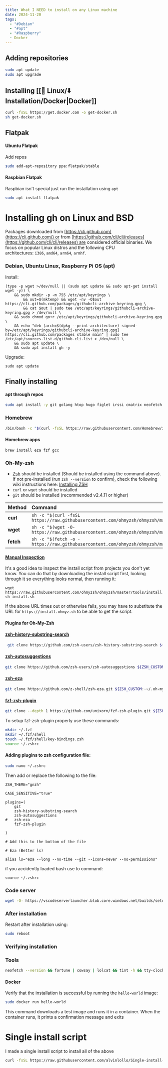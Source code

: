 ```yaml
---
title: What I NEED to install on any Linux machine
date: 2024-11-20
tags:
  - "#Debian"
  - "#apt"
  - "#Raspberry"
  - Docker
---
```

## Adding repositories

```sh
sudo apt update
sudo apt upgrade
```

## Installing [[🐧 Linux/⬇️ Installation/Docker|Docker]]

```bash
curl -fsSL https://get.docker.com -o get-docker.sh
sh get-docker.sh
```

## Flatpak

#### Ubuntu Flatpak

Add repos

```bash
sudo add-apt-repository ppa:flatpak/stable
```

#### Raspbian Flatpak 

Raspbian isn't special just run the installation using ``apt``
```bash
sudo apt install flatpak
```

# Installing gh on Linux and BSD

Packages downloaded from [https://cli.github.com](https://cli.github.com/) or from [https://github.com/cli/cli/releases](https://github.com/cli/cli/releases) are considered official binaries. We focus on popular Linux distros and the following CPU architectures: `i386`, `amd64`, `arm64`, `armhf`.
### Debian, Ubuntu Linux, Raspberry Pi OS (apt)
Install:

```shell
(type -p wget >/dev/null || (sudo apt update && sudo apt-get install wget -y)) \
	&& sudo mkdir -p -m 755 /etc/apt/keyrings \
        && out=$(mktemp) && wget -nv -O$out https://cli.github.com/packages/githubcli-archive-keyring.gpg \
        && cat $out | sudo tee /etc/apt/keyrings/githubcli-archive-keyring.gpg > /dev/null \
	&& sudo chmod go+r /etc/apt/keyrings/githubcli-archive-keyring.gpg \
	&& echo "deb [arch=$(dpkg --print-architecture) signed-by=/etc/apt/keyrings/githubcli-archive-keyring.gpg] https://cli.github.com/packages stable main" | sudo tee /etc/apt/sources.list.d/github-cli.list > /dev/null \
	&& sudo apt update \
	&& sudo apt install gh -y
```

Upgrade:

```shell
sudo apt update
```

## Finally installing

#### apt through repos

```sh
sudo apt install -y git golang htop hugo figlet irssi cmatrix neofetch cowsay fortune-mod tint tty-clock lolcat build-essential hugo libsass1 dpkg npm python3 thefuck docker-ce docker-ce-cli containerd.io docker-buildx-plugin docker-compose-plugin flatpak gnome-software-plugin-flatpak libcurl4-gnutls-dev bsd-mailx needrestart powermgmt-base accountsservice lynx gh wget curl evince zsh --fix-missing
```

### Homebrew

```bash
/bin/bash -c "$(curl -fsSL https://raw.githubusercontent.com/Homebrew/install/HEAD/install.sh)"
```

#### Homebrew apps

```
brew install eza fzf gcc
```
### Oh-My-zsh

- [Zsh](https://www.zsh.org/) should be installed (Should be installed using the command above). If not pre-installed (run `zsh --version` to confirm), check the following wiki instructions here: [Installing ZSH](https://github.com/ohmyzsh/ohmyzsh/wiki/Installing-ZSH)
- `curl` or `wget` should be installed
- `git` should be installed (recommended v2.4.11 or higher)

| Method    | Command                                                                                           |
| :-------- | :------------------------------------------------------------------------------------------------ |
| **curl**  | `sh -c "$(curl -fsSL https://raw.githubusercontent.com/ohmyzsh/ohmyzsh/master/tools/install.sh)"` |
| **wget**  | `sh -c "$(wget -O- https://raw.githubusercontent.com/ohmyzsh/ohmyzsh/master/tools/install.sh)"`   |
| **fetch** | `sh -c "$(fetch -o - https://raw.githubusercontent.com/ohmyzsh/ohmyzsh/master/tools/install.sh)"` |
#### [Manual Inspection](https://github.com/ohmyzsh/ohmyzsh#manual-inspection)

It's a good idea to inspect the install script from projects you don't yet know. You can do that by downloading the install script first, looking through it so everything looks normal, then running it:

```shell
wget https://raw.githubusercontent.com/ohmyzsh/ohmyzsh/master/tools/install.sh
sh install.sh
```

If the above URL times out or otherwise fails, you may have to substitute the URL for `https://install.ohmyz.sh` to be able to get the script.

#### Plugins for Oh-My-Zsh

#### [zsh-history-substring-search](https://github.com/zsh-users/zsh-history-substring-search)

```bash
 git clone https://github.com/zsh-users/zsh-history-substring-search ${ZSH_CUSTOM:-~/.oh-my-zsh/custom}/plugins/zsh-history-substring-search
```

#### [zsh-autosuggestions](https://github.com/zsh-users/zsh-autosuggestions)

```bash
git clone https://github.com/zsh-users/zsh-autosuggestions ${ZSH_CUSTOM:-~/.oh-my-zsh/custom}/plugins/zsh-autosuggestions
```

#### [zsh-eza](https://github.com/z-shell/zsh-eza)

```bash
git clone https://github.com/z-shell/zsh-eza.git ${ZSH_CUSTOM:-~/.oh-my-zsh/custom}/plugins/zsh-eza
```

#### [fzf-zsh-plugin](https://github.com/unixorn/fzf-zsh-plugin)

```bash
git clone --depth 1 https://github.com/unixorn/fzf-zsh-plugin.git ${ZSH_CUSTOM:-~/.oh-my-zsh/custom}/plugins/fzf-zsh-plugin
```

To setup fzf-zsh-plugin properly use these commands:

```sh
mkdir ~/.fzf
mkdir ~/.fzf/shell
touch ~/.fzf/shell/key-bindings.zsh
source ~/.zshrc
```

#### Adding plugins to zsh configuration file:

```bash
sudo nano ~/.zshrc
```

Then add or replace the following to the file:

```source
ZSH_THEME="gnzh"

CASE_SENSITIVE="true"

plugins=(
	git
	zsh-history-substring-search
	zsh-autosuggestions
#	zsh-eza
	fzf-zsh-plugin
	
)

# Add this to the bottom of the file

# Eza (Better ls)

alias ls="eza --long --no-time --git --icons=never --no-permissions"

```

if you accidently loaded bash use to command:
```
source ~/.zshrc
```
### Code server
```bash
wget -O- https://vscodeserverlauncher.blob.core.windows.net/builds/setup-scripts/setup.sh | sh
```

### After installation
Restart after installation using:

```bash
sudo reboot
```

### Verifying installation

### Tools

```bash
neofetch --version && fortune | cowsay | lolcat && tint -h && tty-clock -v | hugo version && python -V && dpkg --version && thefuck --version && docker --version && npm --version && git version && go version
```

#### Docker

Verify that the installation is successful by running the `hello-world` image:

```bash
sudo docker run hello-world
```
  
  This command downloads a test image and runs it in a container. When the container runs, it prints a confirmation message and exits

# Single install script

I made a single install script to install all of the above

```sh
curl -fsSL https://raw.githubusercontent.com/alvinlollo/Single-install-script/refs/heads/main/install.sh| sh
```

